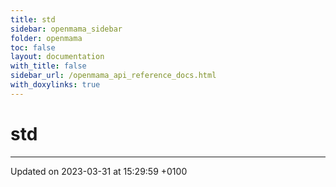 ```yaml
---
title: std
sidebar: openmama_sidebar
folder: openmama
toc: false
layout: documentation
with_title: false
sidebar_url: /openmama_api_reference_docs.html
with_doxylinks: true
---
```


# std








-------------------------------

Updated on 2023-03-31 at 15:29:59 +0100